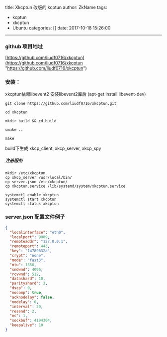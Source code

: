 title: Xkcptun 改版的 kcptun
author: ZkName
tags:
  - kcptun
  - xkcptun 
  - Ubuntu
categories: []
date: 2017-10-18 15:26:00
---
### github 项目地址

[https://github.com/liudf0716/xkcptun](https://github.com/liudf0716/xkcptun "https://github.com/liudf0716/xkcptun")

### 安装：
xkcptun依赖libevent2
安装libevent2库后 (apt-get install libevent-dev)

```shle
git clone https://github.com/liudf0716/xkcptun.git

cd xkcptun

mkdir build && cd build

cmake ..

make
```
build下生成 xkcp_client, xkcp_server, xkcp_spy

##### 注册服务
```shle
mkdir /etc/xkcptun
cp xkcp_server /usr/local/bin/
cp server.json /etc/xkcptun/
cp xkcptun.service /lib/systemd/system/xkcptun.service

systemctl enable xkcptun
systemctl start xkcptun
systemctl status xkcptun
```

### server.json 配置文件例子 

```json
{
  "localinterface": "eth0",
  "localport": 9089,
  "remoteaddr": "127.0.0.1",
  "remoteport": 443,
  "key": "14789632a",
  "crypt": "none",
  "mode": "fast3",
  "mtu": 1350,
  "sndwnd": 4096,
  "rcvwnd": 512,
  "datashard": 10,
  "parityshard": 3,
  "dscp": 0,
  "nocomp": true,
  "acknodelay": false,
  "nodelay": 0,
  "interval": 20,
  "resend": 2,
  "nc": 1,
  "sockbuf": 4194304,
  "keepalive": 10
}
  
  ```